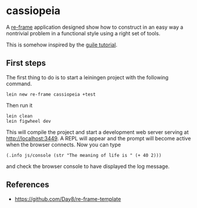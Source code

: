 # cassiopeia

A [re-frame](https://github.com/Day8/re-frame) application designed show
how to construct in an easy way a nontrivial problem in a 
functional style using a right set of tools.

This is somehow inspired by the [guile tutorial](https://www.gnu.org/software/guile/docs/guile-tut/tutorial.html).

## First steps

The first thing to do is to start a leiningen project with the following command.
```
lein new re-frame cassiopeia +test
```

Then run it
```
lein clean
lein figwheel dev
```

This will compile the project and start a development web server serving
at [http://localhost:3449](http://localhost:3449).
A REPL will appear and the prompt will become active when the browser
connects. Now you can type
```
(.info js/console (str "The meaning of life is " (+ 40 2)))
```
and check the browser console to have displayed the log message.

## References

* https://github.com/Day8/re-frame-template
